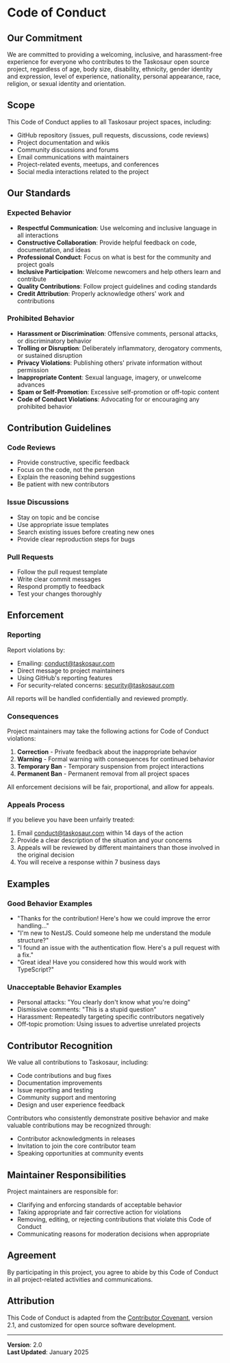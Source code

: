 # Code of Conduct

## Our Commitment

We are committed to providing a welcoming, inclusive, and harassment-free experience for everyone who contributes to the Taskosaur open source project, regardless of age, body size, disability, ethnicity, gender identity and expression, level of experience, nationality, personal appearance, race, religion, or sexual identity and orientation.

## Scope

This Code of Conduct applies to all Taskosaur project spaces, including:
- GitHub repository (issues, pull requests, discussions, code reviews)
- Project documentation and wikis
- Community discussions and forums
- Email communications with maintainers
- Project-related events, meetups, and conferences
- Social media interactions related to the project

## Our Standards

### Expected Behavior

- **Respectful Communication**: Use welcoming and inclusive language in all interactions
- **Constructive Collaboration**: Provide helpful feedback on code, documentation, and ideas
- **Professional Conduct**: Focus on what is best for the community and project goals
- **Inclusive Participation**: Welcome newcomers and help others learn and contribute
- **Quality Contributions**: Follow project guidelines and coding standards
- **Credit Attribution**: Properly acknowledge others' work and contributions

### Prohibited Behavior

- **Harassment or Discrimination**: Offensive comments, personal attacks, or discriminatory behavior
- **Trolling or Disruption**: Deliberately inflammatory, derogatory comments, or sustained disruption
- **Privacy Violations**: Publishing others' private information without permission
- **Inappropriate Content**: Sexual language, imagery, or unwelcome advances
- **Spam or Self-Promotion**: Excessive self-promotion or off-topic content
- **Code of Conduct Violations**: Advocating for or encouraging any prohibited behavior

## Contribution Guidelines

### Code Reviews
- Provide constructive, specific feedback
- Focus on the code, not the person
- Explain the reasoning behind suggestions
- Be patient with new contributors

### Issue Discussions
- Stay on topic and be concise
- Use appropriate issue templates
- Search existing issues before creating new ones
- Provide clear reproduction steps for bugs

### Pull Requests
- Follow the pull request template
- Write clear commit messages
- Respond promptly to feedback
- Test your changes thoroughly

## Enforcement

### Reporting
Report violations by:
- Emailing: conduct@taskosaur.com
- Direct message to project maintainers
- Using GitHub's reporting features
- For security-related concerns: security@taskosaur.com

All reports will be handled confidentially and reviewed promptly.

### Consequences
Project maintainers may take the following actions for Code of Conduct violations:

1. **Correction** - Private feedback about the inappropriate behavior
2. **Warning** - Formal warning with consequences for continued behavior
3. **Temporary Ban** - Temporary suspension from project interactions
4. **Permanent Ban** - Permanent removal from all project spaces

All enforcement decisions will be fair, proportional, and allow for appeals.

### Appeals Process

If you believe you have been unfairly treated:
1. Email conduct@taskosaur.com within 14 days of the action
2. Provide a clear description of the situation and your concerns
3. Appeals will be reviewed by different maintainers than those involved in the original decision
4. You will receive a response within 7 business days

## Examples

### Good Behavior Examples
- "Thanks for the contribution! Here's how we could improve the error handling..."
- "I'm new to NestJS. Could someone help me understand the module structure?"
- "I found an issue with the authentication flow. Here's a pull request with a fix."
- "Great idea! Have you considered how this would work with TypeScript?"

### Unacceptable Behavior Examples
- Personal attacks: "You clearly don't know what you're doing"
- Dismissive comments: "This is a stupid question"
- Harassment: Repeatedly targeting specific contributors negatively
- Off-topic promotion: Using issues to advertise unrelated projects

## Contributor Recognition

We value all contributions to Taskosaur, including:
- Code contributions and bug fixes
- Documentation improvements
- Issue reporting and testing
- Community support and mentoring
- Design and user experience feedback

Contributors who consistently demonstrate positive behavior and make valuable contributions may be recognized through:
- Contributor acknowledgments in releases
- Invitation to join the core contributor team
- Speaking opportunities at community events

## Maintainer Responsibilities

Project maintainers are responsible for:
- Clarifying and enforcing standards of acceptable behavior
- Taking appropriate and fair corrective action for violations
- Removing, editing, or rejecting contributions that violate this Code of Conduct
- Communicating reasons for moderation decisions when appropriate

## Agreement

By participating in this project, you agree to abide by this Code of Conduct in all project-related activities and communications.

## Attribution

This Code of Conduct is adapted from the [Contributor Covenant](https://www.contributor-covenant.org/), version 2.1, and customized for open source software development.

---

**Version**: 2.0  
**Last Updated**: January 2025
